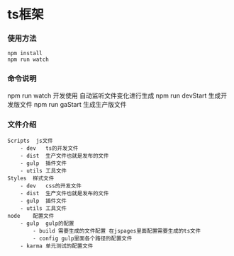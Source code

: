 # ts框架

### 使用方法
```
npm install
npm run watch
```

### 命令说明
npm run watch 开发使用 自动监听文件变化进行生成
npm run devStart 生成开发版文件
npm run gaStart 生成生产版文件
### 文件介绍
```
Scripts  js文件
    - dev   ts的开发文件
    - dist  生产文件也就是发布的文件
    - gulp  插件文件
    - utils 工具文件
Styles  样式文件
    - dev   css的开发文件
    - dist  生产文件也就是发布的文件
    - gulp  插件文件
    - utils 工具文件
node    配置文件
    - gulp  gulp的配置
        - build 需要生成的文件配置 在jspages里面配置需要生成的ts文件
        - config gulp里面各个路径的配置文件
    - karma 单元测试的配置文件
```